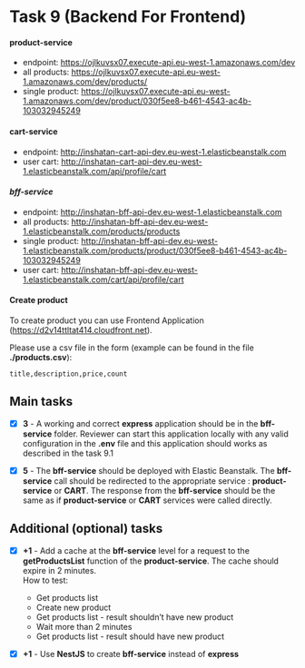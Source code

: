 # Task 9 (Backend For Frontend)


#### product-service

- endpoint: https://ojlkuvsx07.execute-api.eu-west-1.amazonaws.com/dev
- all products: https://ojlkuvsx07.execute-api.eu-west-1.amazonaws.com/dev/products/ 
- single product: https://ojlkuvsx07.execute-api.eu-west-1.amazonaws.com/dev/product/030f5ee8-b461-4543-ac4b-103032945249


#### cart-service

- endpoint: http://inshatan-cart-api-dev.eu-west-1.elasticbeanstalk.com
- user cart:  http://inshatan-cart-api-dev.eu-west-1.elasticbeanstalk.com/api/profile/cart

#### *bff-service*

- endpoint: http://inshatan-bff-api-dev.eu-west-1.elasticbeanstalk.com
- all products: http://inshatan-bff-api-dev.eu-west-1.elasticbeanstalk.com/products/products
- single product: http://inshatan-bff-api-dev.eu-west-1.elasticbeanstalk.com/products/product/030f5ee8-b461-4543-ac4b-103032945249
- user cart:  http://inshatan-bff-api-dev.eu-west-1.elasticbeanstalk.com/cart/api/profile/cart

#### Create product

To create product you can use Frontend Application (https://d2v14ttltat414.cloudfront.net).
   
Please use a csv file in the form (example can be found in the file **./products.csv**): 
  
    title,description,price,count
    
 
## Main tasks

* [x] **3** - A working and correct **express** application should be in the **bff-service** folder. Reviewer can start this application locally with any valid configuration in the **.env** file and this application should works as described in the task 9.1
* [x] **5** - The **bff-service** should be deployed with Elastic Beanstalk. The **bff-service** call should be redirected to the appropriate service : **product-service** or **CART**. The response from the **bff-service** should be the same as if **product-service** or **CART** services were called directly.
 
 
## Additional (optional) tasks

* [x] **+1** - Add a cache at the **bff-service** level for a request to the **getProductsList** function of the **product-service**. The cache should expire in 2 minutes.  
How to test:
  * Get products list
  * Create new product
  * Get products list - result shouldn’t have new product
  * Wait more than 2 minutes
  * Get products list - result should have new product
* [x] **+1** - Use **NestJS** to create **bff-service** instead of **express**


